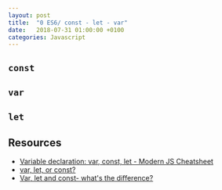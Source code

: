 ```yaml
---
layout: post
title:  "0 ES6/ const - let - var"
date:   2018-07-31 01:00:00 +0100
categories: Javascript
---
```


## `const`


## `var`


## `let`


## Resources

- [Variable declaration: var, const, let - Modern JS Cheatsheet](https://mbeaudru.github.io/modern-js-cheatsheet/#variable-declaration-var-const-let)
- [var, let, or const?](https://hackernoon.com/js-var-let-or-const-67e51dbb716f)
- [Var, let and const- what's the difference?](https://duckduckgo.com/?q=const+let+var+es6&t=ffab&atb=v123-1&ia=web)